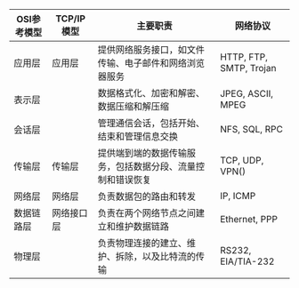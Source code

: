 | OSI参考模型 | TCP/IP模型 | 主要职责 | 网络协议 |
| --- | --- | --- | --- |
| 应用层 | 应用层 | 提供网络服务接口，如文件传输、电子邮件和网络浏览器服务 | HTTP, FTP, SMTP, Trojan |
| 表示层 |  | 数据格式化、加密和解密、数据压缩和解压缩 | JPEG, ASCII, MPEG |
| 会话层 |  | 管理通信会话，包括开始、结束和管理信息交换 | NFS, SQL, RPC |
| 传输层 | 传输层 | 提供端到端的数据传输服务，包括数据分段、流量控制和错误恢复 | TCP, UDP, VPN() |
| 网络层 | 网络层 | 负责数据包的路由和转发 | IP, ICMP |
| 数据链路层 | 网络接口层 | 负责在两个网络节点之间建立和维护数据链路 | Ethernet, PPP |
| 物理层 |  | 负责物理连接的建立、维护、拆除，以及比特流的传输 | RS232, EIA/TIA-232 |